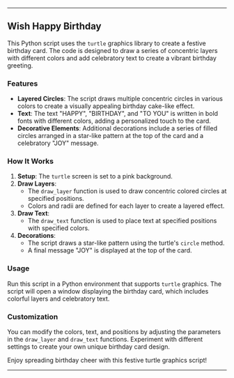 
---

## Wish Happy Birthday

This Python script uses the `turtle` graphics library to create a festive birthday card. The code is designed to draw a series of concentric layers with different colors and add celebratory text to create a vibrant birthday greeting.

### Features

- **Layered Circles**: The script draws multiple concentric circles in various colors to create a visually appealing birthday cake-like effect.
- **Text**: The text "HAPPY", "BIRTHDAY", and "TO YOU" is written in bold fonts with different colors, adding a personalized touch to the card.
- **Decorative Elements**: Additional decorations include a series of filled circles arranged in a star-like pattern at the top of the card and a celebratory "JOY" message.

### How It Works

1. **Setup**: The `turtle` screen is set to a pink background.
2. **Draw Layers**: 
   - The `draw_layer` function is used to draw concentric colored circles at specified positions.
   - Colors and radii are defined for each layer to create a layered effect.
3. **Draw Text**: 
   - The `draw_text` function is used to place text at specified positions with specified colors.
4. **Decorations**:
   - The script draws a star-like pattern using the turtle's `circle` method.
   - A final message "JOY" is displayed at the top of the card.
   
### Usage

Run this script in a Python environment that supports `turtle` graphics. The script will open a window displaying the birthday card, which includes colorful layers and celebratory text.

### Customization

You can modify the colors, text, and positions by adjusting the parameters in the `draw_layer` and `draw_text` functions. Experiment with different settings to create your own unique birthday card design.

Enjoy spreading birthday cheer with this festive turtle graphics script!

--- 
